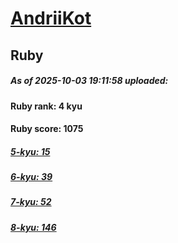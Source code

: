 # [AndriiKot](https://www.codewars.com/users/AndriiKot) 
## Ruby

##### As of 2025-10-03 19:11:58 uploaded:

#### Ruby rank: 4 kyu

#### Ruby score: 1075

##### [5-kyu: 15](https://github.com/AndriiKot/Ruby__CodeWars/tree/main/kyu-5)

##### [6-kyu: 39](https://github.com/AndriiKot/Ruby__CodeWars/tree/main/kyu-6)

##### [7-kyu: 52](https://github.com/AndriiKot/Ruby__CodeWars/tree/main/kyu-7)

##### [8-kyu: 146](https://github.com/AndriiKot/Ruby__CodeWars/tree/main/kyu-8)


